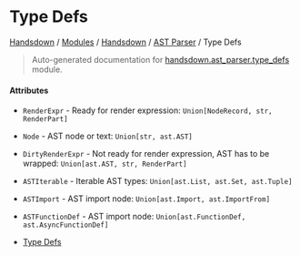 # Type Defs

[Handsdown](../../README.md#-handsdown---python-documentation-generator) / [Modules](../../MODULES.md#modules) / [Handsdown](../index.md#handsdown) / [AST Parser](index.md#ast-parser) / Type Defs

> Auto-generated documentation for [handsdown.ast_parser.type_defs](https://github.com/vemel/handsdown/blob/main/handsdown/ast_parser/type_defs.py) module.

#### Attributes

- `RenderExpr` - Ready for render expression: `Union[NodeRecord, str, RenderPart]`

- `Node` - AST node or text: `Union[str, ast.AST]`

- `DirtyRenderExpr` - Not ready for render expression, AST has to be wrapped: `Union[ast.AST, str, RenderPart]`

- `ASTIterable` - Iterable AST types: `Union[ast.List, ast.Set, ast.Tuple]`

- `ASTImport` - AST import node: `Union[ast.Import, ast.ImportFrom]`

- `ASTFunctionDef` - AST import node: `Union[ast.FunctionDef, ast.AsyncFunctionDef]`


- [Type Defs](#type-defs)
